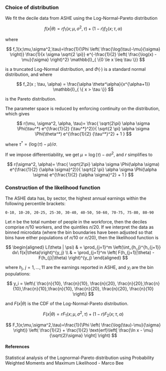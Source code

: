 ### Choice of distribution

We fit the decile data from ASHE using the Log-Normal-Pareto distribution

$$
f(x | \theta) = r f_1 (x ; \mu, \sigma^2, \tau) + (1-r) f_2(x; \tau, \alpha)
$$

where

$$
f_1(x;\mu,\sigma^2,\tau)=\frac{1}{\Phi \left( \frac{\log(\tau)-\mu}{\sigma} \right)} \frac{1}{x \sigma \sqrt{2 \pi}} e^{-\frac{1}{2} \left( \frac{\log(x) - \mu}{\sigma} \right)^2} \mathbb{I}_{ \{0 \le x \leq \tau \}} 
$$

is a truncated Log-Normal distribution, and $\Phi(\cdot)$ is a standard normal distribution, and where

$$
f_2(x ; \tau, \alpha) = \frac{\alpha \theta^\alpha}{x^{\alpha+1}} \mathbb{I}_{ \{ x > \tau \}} 
$$

is the Pareto distribution.

The parameter space is reduced by enforcing continuity on the distribution, which gives

$$
r(\mu, \sigma^2, \alpha, \tau)= \frac{ \sqrt{2\pi} \alpha \sigma \Phi(\tau^*) e^{\frac{1}{2} {\tau^*}^2}}{ \sqrt{2 \pi} \alpha \sigma \Phi(\theta^*) e^{\frac{1}{2} {\tau^*}^2} + 1 }
$$

where $\tau^* = (\log(\tau) - \mu)/\sigma$.

If we impose differentiability, we get $\mu = \log(\tau) - \alpha \sigma^2$, and $r$ simplifies to

$$
r(\sigma^2, \alpha)= \frac{ \sqrt{2\pi} \alpha \sigma \Phi(\alpha \sigma) e^{\frac{1}{2} {\alpha \sigma}^2}}{ \sqrt{2 \pi} \alpha \sigma \Phi(\alpha \sigma) e^{\frac{1}{2} {\alpha \sigma}^2} + 1 }
$$

### Construction of the likelihood function

The ASHE data has, by sector, the highest annual earnings within the following percentile brackets:

```
0-10, 10-20, 20-25, 25-30, 30-40, 40-50, 50-60, 70-75, 75-80, 80-90
```

Let $n$ be the total number of people in the workforce, then the deciles comprise $n/10$ workers, and the quintiles $n/20$. If we interpret the data as binned microdata (where the bin boundaries have been adjusted so that bins have either populations of $n/10$ or $n/20$), then the likelihood function is

$$
\begin{aligned}
L(\theta | \psi) & = \prod_{j=1}^m \left(\int_{h_j}^{h_{j+1}} dx\ f(x|\theta)\right)^{y_j} \\
& = \prod_{j=1}^m \left( F(h_{j+1}|\theta) - F(h_{j}|\theta) \right)^{y_j}
\end{aligned}
$$

where $h_j,\ j=1,\dots,11$ are the earnings reported in ASHE, and $y_i$ are the bin populations:

$$
y_i = \left\{  \frac{n}{10}, \frac{n}{10}, \frac{n}{20}, \frac{n}{20},\frac{n}{10},\frac{n}{10},\frac{n}{10}, \frac{n}{20}, \frac{n}{20}, \frac{n}{10} \right\}
$$

and $F(x |\theta)$ is the CDF of the Log-Normal-Pareto distribution.

$$
F(x | \theta) = r F_1 (x ; \mu, \sigma^2, \tau) + (1-r) F_2(x; \tau, \alpha)
$$

$$
F_1(x;\mu,\sigma^2,\tau)=\frac{1}{\Phi \left( \frac{\log(\tau)-\mu}{\sigma} \right)} \left( \frac{1}{2} + \frac{1}{2} \text{erf}\left[ \frac{\ln x - \mu}{\sqrt{2}\sigma} \right] \right)
$$



#### References

Statistical analysis of the Lognormal-Pareto distribution using Probability Weighted Moments and Maximum Likelihood - Marco Bee

<!--stackedit_data:
eyJoaXN0b3J5IjpbMTEyMzYxMzc1MiwtMzY3MjE4MTQzLC0xMT
AzNzMyMDU3LDExMTQ3MDI2MTEsLTIwNjI3MjAwNzNdfQ==
-->